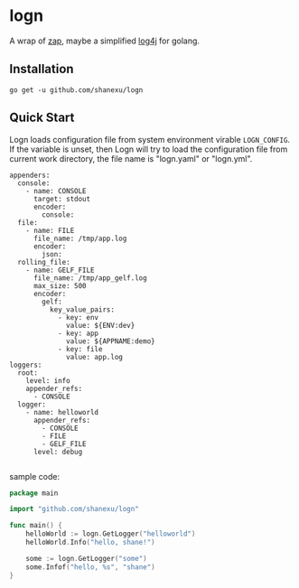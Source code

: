 # logn

A wrap of [zap](https://github.com/uber-go/zap), maybe a simplified [log4j](https://logging.apache.org/log4j/2.x/)
for golang.

## Installation

`go get -u github.com/shanexu/logn`

## Quick Start

Logn loads configuration file from system environment virable `LOGN_CONFIG`. If the
variable is unset, then Logn will try to load the configuration file from current 
work directory, the file name is "logn.yaml" or "logn.yml".

```yam
appenders:
  console:
    - name: CONSOLE
      target: stdout
      encoder:
        console:
  file:
    - name: FILE
      file_name: /tmp/app.log
      encoder:
        json:
  rolling_file:
    - name: GELF_FILE
      file_name: /tmp/app_gelf.log
      max_size: 500
      encoder:
        gelf:
          key_value_pairs:
            - key: env
              value: ${ENV:dev}
            - key: app
              value: ${APPNAME:demo}
            - key: file
              value: app.log
loggers:
  root:
    level: info
    appender_refs:
      - CONSOLE
  logger:
    - name: helloworld
      appender_refs:
        - CONSOLE
        - FILE
        - GELF_FILE
      level: debug
      
```

sample code:

```go
package main

import "github.com/shanexu/logn"

func main() {
	helloWorld := logn.GetLogger("helloworld")
	helloWorld.Info("hello, shane!")

	some := logn.GetLogger("some")
	some.Infof("hello, %s", "shane")
}
```

